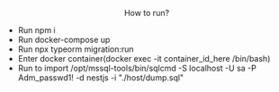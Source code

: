 <p align="center">
 How to run?
</p>

<ul>
<li>Run npm i</li>
<li>Run docker-compose up</li>
<li>Run npx typeorm migration:run</li>
<li>Enter docker container(docker exec -it container_id_here /bin/bash)</li>
<li>Run to import /opt/mssql-tools/bin/sqlcmd -S localhost -U sa -P Adm_passwd1! -d nestjs -i "./host/dump.sql"</li>
</ul>
